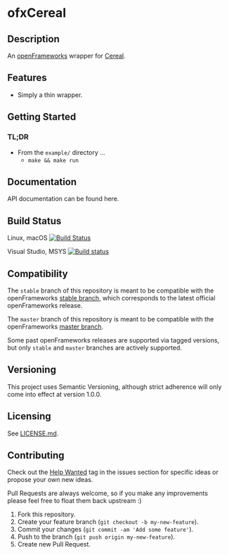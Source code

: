 # ofxCereal


## Description

An [openFrameworks](http://openframeworks.cc) wrapper for [Cereal](https://github.com/USCiLab/cereal).

## Features

-   Simply a thin wrapper.

## Getting Started

### TL;DR
-   From the `example/` directory ...
    -   `make && make run`

## Documentation

API documentation can be found here.

## Build Status

Linux, macOS [![Build Status](https://travis-ci.org/bakercp/ofxCereal.svg?branch=master)](https://travis-ci.org/bakercp/ofxCereal)

Visual Studio, MSYS [![Build status](https://ci.appveyor.com/api/projects/status/ly5tc57m8ymjfy7l/branch/master?svg=true)](https://ci.appveyor.com/project/bakercp/ofxcereal/branch/master)


## Compatibility

The `stable` branch of this repository is meant to be compatible with the openFrameworks [stable branch](https://github.com/openframeworks/openFrameworks/tree/stable), which corresponds to the latest official openFrameworks release.

The `master` branch of this repository is meant to be compatible with the openFrameworks [master branch](https://github.com/openframeworks/openFrameworks/tree/master).

Some past openFrameworks releases are supported via tagged versions, but only `stable` and `master` branches are actively supported.

## Versioning

This project uses Semantic Versioning, although strict adherence will only come into effect at version 1.0.0.

## Licensing

See [LICENSE.md](LICENSE.md).

## Contributing

Check out the [Help Wanted](https://github.com/bakercp/ofxCereal/issues?q=is%3Aissue+is%3Aopen+label%3A%22help+wanted%22) tag in the issues section for specific ideas or propose your own new ideas.

Pull Requests are always welcome, so if you make any improvements please feel free to float them back upstream :)

1.  Fork this repository.
2.  Create your feature branch (`git checkout -b my-new-feature`).
3.  Commit your changes (`git commit -am 'Add some feature'`).
4.  Push to the branch (`git push origin my-new-feature`).
5.  Create new Pull Request.
